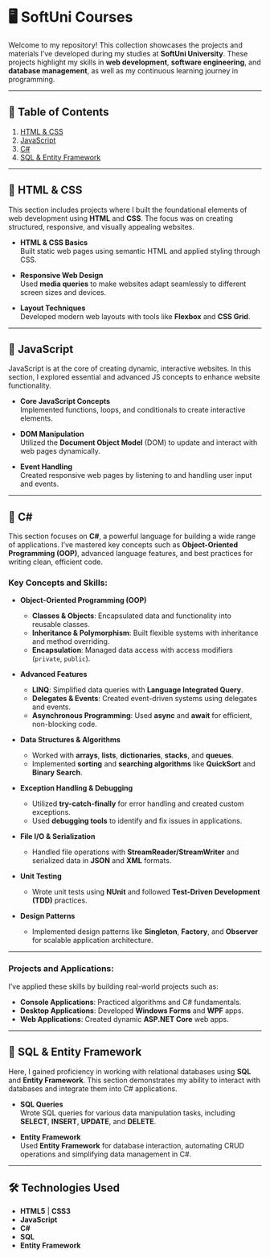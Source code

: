 # 🖥️ **SoftUni Courses**

Welcome to my repository! This collection showcases the projects and materials I’ve developed during my studies at **SoftUni University**. These projects highlight my skills in **web development**, **software engineering**, and **database management**, as well as my continuous learning journey in programming.

---

## 📑 **Table of Contents**

1. [HTML & CSS](#html-&-css)
2. [JavaScript](#javascript)
3. [C#](#csharp)
4. [SQL & Entity Framework](#ms-sql)

---

## 📁 **HTML & CSS**

This section includes projects where I built the foundational elements of web development using **HTML** and **CSS**. The focus was on creating structured, responsive, and visually appealing websites.

- **HTML & CSS Basics**  
  Built static web pages using semantic HTML and applied styling through CSS.
  
- **Responsive Web Design**  
  Used **media queries** to make websites adapt seamlessly to different screen sizes and devices.
  
- **Layout Techniques**  
  Developed modern web layouts with tools like **Flexbox** and **CSS Grid**.

---

## 📁 **JavaScript**

JavaScript is at the core of creating dynamic, interactive websites. In this section, I explored essential and advanced JS concepts to enhance website functionality.

- **Core JavaScript Concepts**  
  Implemented functions, loops, and conditionals to create interactive elements.
  
- **DOM Manipulation**  
  Utilized the **Document Object Model** (DOM) to update and interact with web pages dynamically.
  
- **Event Handling**  
  Created responsive web pages by listening to and handling user input and events.

---

## 📁 **C#**

This section focuses on **C#**, a powerful language for building a wide range of applications. I’ve mastered key concepts such as **Object-Oriented Programming (OOP)**, advanced language features, and best practices for writing clean, efficient code.

### Key Concepts and Skills:

- **Object-Oriented Programming (OOP)**  
  - **Classes & Objects**: Encapsulated data and functionality into reusable classes.
  - **Inheritance & Polymorphism**: Built flexible systems with inheritance and method overriding.
  - **Encapsulation**: Managed data access with access modifiers (`private`, `public`).

- **Advanced Features**  
  - **LINQ**: Simplified data queries with **Language Integrated Query**.
  - **Delegates & Events**: Created event-driven systems using delegates and events.
  - **Asynchronous Programming**: Used **async** and **await** for efficient, non-blocking code.

- **Data Structures & Algorithms**  
  - Worked with **arrays**, **lists**, **dictionaries**, **stacks**, and **queues**.
  - Implemented **sorting** and **searching algorithms** like **QuickSort** and **Binary Search**.

- **Exception Handling & Debugging**  
  - Utilized **try-catch-finally** for error handling and created custom exceptions.
  - Used **debugging tools** to identify and fix issues in applications.

- **File I/O & Serialization**  
  - Handled file operations with **StreamReader/StreamWriter** and serialized data in **JSON** and **XML** formats.

- **Unit Testing**  
  - Wrote unit tests using **NUnit** and followed **Test-Driven Development (TDD)** practices.

- **Design Patterns**  
  - Implemented design patterns like **Singleton**, **Factory**, and **Observer** for scalable application architecture.

---

### Projects and Applications:

I’ve applied these skills by building real-world projects such as:

- **Console Applications**: Practiced algorithms and C# fundamentals.
- **Desktop Applications**: Developed **Windows Forms** and **WPF** apps.
- **Web Applications**: Created dynamic **ASP.NET Core** web apps.

---

## 📁 **SQL & Entity Framework**

Here, I gained proficiency in working with relational databases using **SQL** and **Entity Framework**. This section demonstrates my ability to interact with databases and integrate them into C# applications.

- **SQL Queries**  
  Wrote SQL queries for various data manipulation tasks, including **SELECT**, **INSERT**, **UPDATE**, and **DELETE**.
  
- **Entity Framework**  
  Used **Entity Framework** for database interaction, automating CRUD operations and simplifying data management in C#.

---

## 🛠️ **Technologies Used**

- **HTML5** | **CSS3**  
- **JavaScript**  
- **C#**  
- **SQL**  
- **Entity Framework**
